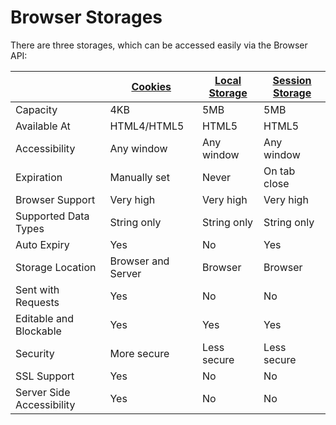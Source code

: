 # Browser Storages

There are three storages, which can be accessed easily via the Browser API:

|                           | [Cookies](https://developer.mozilla.org/en-US/docs/Mozilla/Add-ons/WebExtensions/API/cookies) | [Local Storage](https://developer.mozilla.org/en-US/docs/Web/API/Window/localStorage) | [Session Storage](https://developer.mozilla.org/en-US/docs/Web/API/Window/sessionStorage) |
| ------------------------- | --------------------------------------------------------------------------------------------- | ------------------------------------------------------------------------------------- | ----------------------------------------------------------------------------------------- |
| Capacity                  | 4KB                                                                                           | 5MB                                                                                   | 5MB                                                                                      |
| Available At              | HTML4/HTML5                                                                                   | HTML5                                                                                 | HTML5                                                                                     |
| Accessibility             | Any window                                                                                    | Any window                                                                            | Any window                                                                                |
| Expiration                | Manually set                                                                                  | Never                                                                                 | On tab close                                                                              |
| Browser Support           | Very high                                                                                     | Very high                                                                             | Very high                                                                                 |
| Supported Data Types      | String only                                                                                   | String only                                                                           | String only                                                                               |
| Auto Expiry               | Yes                                                                                           | No                                                                                    | Yes                                                                                       |
| Storage Location          | Browser and Server                                                                            | Browser                                                                               | Browser                                                                                   |
| Sent with Requests        | Yes                                                                                           | No                                                                                    | No                                                                                        |
| Editable and Blockable    | Yes                                                                                           | Yes                                                                                   | Yes                                                                                       |
| Security                  | More secure                                                                                   | Less secure                                                                           | Less secure                                                                               |
| SSL Support               | Yes                                                                                           | No                                                                                    | No                                                                                        |
| Server Side Accessibility | Yes                                                                                           | No                                                                                    | No                                                                                        |
